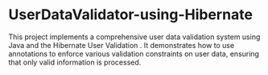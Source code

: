 # UserDataValidator-using-Hibernate
This project implements a comprehensive user data validation system using Java and the Hibernate  User Validation . It demonstrates how to use annotations to enforce various validation constraints on user data, ensuring that only valid information is processed.
